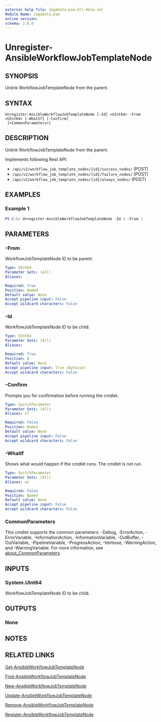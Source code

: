 ```yaml
---
external help file: Jagabata.psm.dll-Help.xml
Module Name: Jagabata.psm
online version:
schema: 2.0.0
---
```


# Unregister-AnsibleWorkflowJobTemplateNode

## SYNOPSIS
Unlink WorkflowJobTemplateNode from the parent.

## SYNTAX

```
Unregister-AnsibleWorkflowJobTemplateNode [-Id] <UInt64> -From <UInt64> [-WhatIf] [-Confirm]
 [<CommonParameters>]
```

## DESCRIPTION
Unlink WorkflowJobTemplateNode from the parent.

Implements following Rest API:  
- `/api/v2/workflow_job_template_nodes/{id}/success_nodes/` (POST)  
- `/api/v2/workflow_job_template_nodes/{id}/failure_nodes/` (POST)  
- `/api/v2/workflow_job_template_nodes/{id}/always_nodes/` (POST)

## EXAMPLES

### Example 1
```powershell
PS C:\> Unregister-AnsibleWorkflowJobTemplateNode -Id 2 -From 1
```

## PARAMETERS

### -From
WorkflowJobTemplateNode ID to be parent.

```yaml
Type: UInt64
Parameter Sets: (All)
Aliases:

Required: True
Position: Named
Default value: None
Accept pipeline input: False
Accept wildcard characters: False
```

### -Id
WorkflowJobTemplateNode ID to be child.

```yaml
Type: UInt64
Parameter Sets: (All)
Aliases:

Required: True
Position: 0
Default value: None
Accept pipeline input: True (ByValue)
Accept wildcard characters: False
```

### -Confirm
Prompts you for confirmation before running the cmdlet.

```yaml
Type: SwitchParameter
Parameter Sets: (All)
Aliases: cf

Required: False
Position: Named
Default value: None
Accept pipeline input: False
Accept wildcard characters: False
```

### -WhatIf
Shows what would happen if the cmdlet runs.
The cmdlet is not run.

```yaml
Type: SwitchParameter
Parameter Sets: (All)
Aliases: wi

Required: False
Position: Named
Default value: None
Accept pipeline input: False
Accept wildcard characters: False
```

### CommonParameters
This cmdlet supports the common parameters: -Debug, -ErrorAction, -ErrorVariable, -InformationAction, -InformationVariable, -OutBuffer, -OutVariable, -PipelineVariable, -ProgressAction, -Verbose, -WarningAction, and -WarningVariable. For more information, see [about_CommonParameters](http://go.microsoft.com/fwlink/?LinkID=113216).

## INPUTS

### System.UInt64
WorkflowJobTemplateNode ID to be child.

## OUTPUTS

### None
## NOTES

## RELATED LINKS

[Get-AnsibleWorkflowJobTemplateNode](Get-AnsibleWorkflowJobTemplateNode.md)

[Find-AnsibleWorkflowJobTemplateNode](Find-AnsibleWorkflowJobTemplateNode.md)

[New-AnsibleWorkflowJobTemplateNode](New-AnsibleWorkflowJobTemplateNode.md)

[Update-AnsibleWorkflowJobTemplateNode](Update-AnsibleWorkflowJobTemplateNode.md)

[Remove-AnsibleWorkflowJobTemplateNode](Remove-AnsibleWorkflowJobTemplateNode.md)

[Register-AnsibleWorkflowJobTemplateNode](Register-AnsibleWorkflowJobTemplateNode.md)
